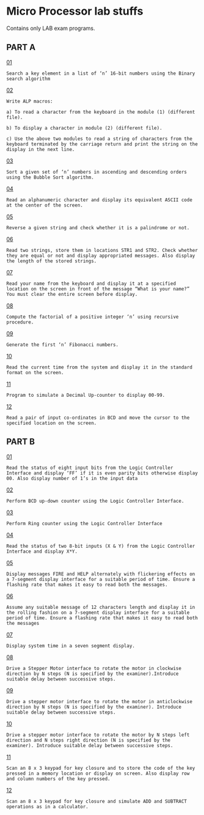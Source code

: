 # Micro Processor lab stuffs
Contains only LAB exam programs.


## PART A


[01](mse/p01.asm)
	
	Search a key element in a list of ‘n’ 16-bit numbers using the Binary search algorithm

[02](mse/p02.asm)
	
	Write ALP macros: 

	a) To read a character from the keyboard in the module (1) (different file).

	b) To display a character in module (2) (different file).
	
	c) Use the above two modules to read a string of characters from the keyboard terminated by the carriage return and print the string on the display in the next line.

[03](mse/p03.asm)
	
	Sort a given set of ‘n’ numbers in ascending and descending orders using the Bubble Sort algorithm.

[04](mse/p04.asm)
	
	Read an alphanumeric character and display its equivalent ASCII code at the center of the screen.

[05](mse/p05.asm)
	
	Reverse a given string and check whether it is a palindrome or not.

[06](mse/p06.asm)
	
	Read two strings, store them in locations STR1 and STR2. Check whether they are equal or not and display appropriated messages. Also display the length of the stored strings.

[07](mse/p07.asm)
	
	Read your name from the keyboard and display it at a specified location on the screen in front of the message “What is your name?” You must clear the entire screen before display.

[08](mse/p08.asm)
	
	Compute the factorial of a positive integer ‘n’ using recursive procedure.

[09](mse/p09.asm)
	
	Generate the first ‘n’ Fibonacci numbers.

[10](mse/p10.asm)
	
	Read the current time from the system and display it in the standard format on the screen.

[11](mse/p11.asm)
	
	Program to simulate a Decimal Up-counter to display 00-99.

[12](mse/p12.asm)
	
	Read a pair of input co-ordinates in BCD and move the cursor to the specified location on the screen.


## PART B

[01](mse/p13.asm)
	
	Read the status of eight input bits from the Logic Controller Interface and display ‘FF’ if it is even parity bits otherwise display 00. Also display number of 1’s in the input data

[02](mse/p14.asm)
	
	Perform BCD up-down counter using the Logic Controller Interface.

[03](mse/p15.asm)
	
	Perform Ring counter using the Logic Controller Interface

[04](mse/p16.asm)
	
	Read the status of two 8-bit inputs (X & Y) from the Logic Controller Interface and display X*Y.

[05](mse/p17.asm)
	
	Display messages FIRE and HELP alternately with flickering effects on a 7-segment display interface for a suitable period of time. Ensure a flashing rate that makes it easy to read both the messages.


[06](mse/p18.asm)
	
	Assume any suitable message of 12 characters length and display it in the rolling fashion on a 7-segment display interface for a suitable period of time. Ensure a flashing rate that makes it easy to read both the messages

[07](mse/p19.asm)
	
	Display system time in a seven segment display.

[08](mse/p20.asm)
	
	Drive a Stepper Motor interface to rotate the motor in clockwise direction by N steps (N is specified by the examiner).Introduce suitable delay between successive steps.

[09](mse/p21.asm)
	
	Drive a stepper motor interface to rotate the motor in anticlockwise direction by N steps (N is specified by the examiner). Introduce suitable delay between successive steps.

[10](mse/p22.asm)
	
	Drive a stepper motor interface to rotate the motor by N steps left direction and N steps right direction (N is specified by the examiner). Introduce suitable delay between successive steps.

[11](mse/p23.asm)
	
	Scan an 8 x 3 keypad for key closure and to store the code of the key pressed in a memory location or display on screen. Also display row and column numbers of the key pressed.

[12](mse/p24.asm)
	
	Scan an 8 x 3 keypad for key closure and simulate ADD and SUBTRACT operations as in a calculator.

